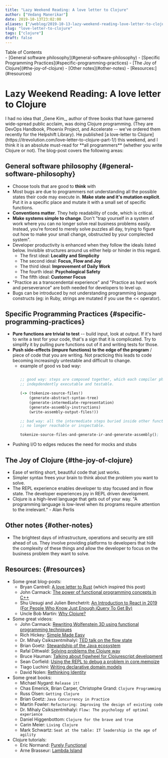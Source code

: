 ```yaml
---
title: "Lazy Weekend Reading: A love letter to Clojure"
author: ["Vedang Manerikar"]
date: 2019-10-13T23:02:00
aliases: ["/weblog/2019-10-13-lazy-weekend-reading-love-letter-to-clojure/", "/blog/love-letter-to-clojure/"]
slug: "love-letter-to-clojure"
tags: ["clojure"]
draft: false
---
```


<div class="ox-neuron-main">
<div class="ox-neuron-toc">
<div class="ox-neuron-toc-contents">
<div class="ox-neuron-toc-heading">Table of Contents</div>
<div class="ox-neuron-toc-items">
- [General software philosophy](#general-software-philosophy)
- [Specific Programming Practices](#specific-programming-practices)
- [The Joy of Clojure](#the-joy-of-clojure)
- [Other notes](#other-notes)
- [Resources:](#resources)</div>
</div>
</div>

<div class="ox-neuron-article">
<h1 class="ox-neuron-article-heading">Lazy Weekend Reading: A love letter to Clojure</h1>
<div class="ox-neuron-article-contents">
I had no idea that _Gene Kim_, author of three books that have garnered wide-spread public acclaim, was doing Clojure programming. (They are DevOps Handbook, Phoenix Project, and Accelerate -- we've ordered them recently for the Helpshift Library). He published [a love-letter to Clojure](https://itrevolution.com/love-letter-to-clojure-part-1/) this weekend, and I think it is an absolute must-read for **all programmers** (whether you write Clojure or not). The blog-post covers the following areas:


## General software philosophy {#general-software-philosophy}

-   Choose tools that are good to **think** with
-   Most bugs are due to programmers not understanding all the possible states their code may execute in. **Make state and it's mutation explicit**. Put it in a specific place and mutate it with a small set of specific functions.
-   **Conventions matter**. They help readability of code, which is critical.
-   **Make systems simple to change**. Don't "trap yourself in a system of work where you can no longer solve real business problems easily. Instead, you’re forced to merely solve puzzles all day, trying to figure out how to make your small change, obstructed by your complected system".
-   Developer productivity is enhanced when they follow the ideals listed below. Invisible structures around us either help or hinder in this regard.
    -   The first ideal: **Locality and Simplicity**
    -   The second ideal: **Focus, Flow and Joy**
    -   The third ideal: **Improvement of Daily Work**
    -   The fourth ideal: **Psychological Safety**
    -   The fifth ideal: **Customer Focus**
-   "Practice as a transcendental experience" and "Practice as hard work and perseverance" are both needed for developers to level up.
-   Bugs can be introduced by not understanding programming language constructs (eg: in Ruby, strings are mutated if you use the &lt;&lt; operator).


## Specific Programming Practices {#specific-programming-practices}

-   **Pure functions are trivial to test** -- build input, look at output. If it's hard to write a test for your code, that's a sign that it is complicated. Try to simplify it by pulling pure functions out of it and writing tests for those.
-   **Push side-effects (impure functions) to the edge of the program** / piece of code that you are writing. Not practicing this leads to code becoming increasingly untestable and difficult to change.
    -   example of good vs bad way:
        ```clojure

        ;; good way: steps are composed together, which each compiler phase
        ;; indepdendently executable and testable.

        (-> (tokenize-source-files!)
            (generate-abstract-syntax-tree)
            (generate-intermediate-representation)
            (generate-assembly-instructions)
            (write-assembly-output-files!))

        ;; bad way: all the intermediate steps buried inside other functions,
        ;; no longer reachable or inspectable.

        tokenize-source-files-and-generate-ir-and-generate-assembly();
        ```
-   Pushing I/O to edges reduces the need for mocks and stubs


## The Joy of Clojure {#the-joy-of-clojure}

-   Ease of writing short, beautiful code that just works.
-   Simpler syntax frees your brain to think about the problem you want to solve.
-   The REPL experience enables developer to stay focused and in flow state. The developer experiences joy in REPL driven development.
-   Clojure is a high-level language that gets out of your way. "A programming language is low-level when its programs require attention to the irrelevant." - Alan Perlis


## Other notes {#other-notes}

-   The brightest days of infrastructure, operations and security are still ahead of us. They involve providing platforms to developers that hide the complexity of these things and allow the developer to focus on the business problem they want to solve.


## Resources: {#resources}

-   Some great blog-posts:
    -   Bryan Cantrell: [A love letter to Rust](https://twitter.com/bcantrill/status/1042180114199375872) (which inspired this post)
    -   John Carmack: [The power of functional programming concepts in C++](http://www.gamasutra.com/view/news/169296/Indepth%5C_Functional%5C_programming%5C_in%5C_C.php)
    -   Shu Uesugi and Julien Benchetrit: [An Introduction to React in 2019 (For People Who Know Just Enough jQuery To Get By)](https://medium.freecodecamp.org/react-introduction-for-people-who-know-just-enough-jquery-to-get-by-2019-version-28a4b4316d1a)
    -   Uncle Bob Martin: [Why Clojure?](https://blog.cleancoder.com/uncle-bob/2019/08/22/WhyClojure.html)
-   Some great videos:
    -   John Carmack: [Rewriting Wolfenstein 3D using functional programming techniques](https://youtu.be/1PhArSujR_A)
    -   Rich Hickey: [Simple Made Easy](https://www.infoq.com/presentations/Simple-Made-Easy/)
    -   Dr. Mihaly Csikszentmihalyi: [TED talk on the flow state](https://www.ted.com/talks/mihaly_csikszentmihalyi_on_flow?language=en)
    -   Brian Goetz: [Stewardship of the Java ecosystem](https://youtu.be/2y5Pv4yN0b0)
    -   Rafal Dittwald: [Solving problems the Clojure way](https://youtu.be/vK1DazRK_a0)
    -   Bruce Hauman: [Talking about figwheel for Clojurescript development](https://youtu.be/j-kj2qwJa_E)
    -   Sean Corfield: [Using the REPL to debug a problem in core.memoize](https://www.youtube.com/embed/UFY2rd05W2g)
    -   Tiago Luchini: [Writing declarative domain models](https://youtu.be/EDojA_fahvM)
    -   David Nolen: [Rethinking Identity](https://www.youtube.com/watch?v=77b47P8EpfA)
-   Some great books:
    -   Michael Nygard: `Release it!`
    -   Chas Emerick, Brian Carper, Christophe Grand: `Clojure Programming`
    -   Russ Olsen: `Getting Clojure`
    -   Brian Goetz: `Java Concurrency in Practice`
    -   Martin Fowler: `Refactoring: Improving the design of existing code`
    -   Dr. Mihaly Csikszentmihalyi: `Flow: The psychology of optimal experience`
    -   Daniel Higgenbottom: `Clojure for the brave and true`
    -   Carin Meier: `Living Clojure`
    -   Mark Schwartz: `Seat at the table: IT leadership in the age of agility`
-   Clojure tutorials:
    -   Eric Normand: [Purely Functional](https://purelyfunctional.tv)
    -   Arne Brasseur: [Lambda Island](https://lambdaisland.com)

</div>
</div>
</div>
